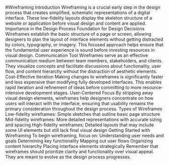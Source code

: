 #Wireframing
Introduction
Wireframing is a crucial early step in the design process that creates simplified, schematic representations of a digital interface. These low-fidelity layouts display the skeleton structure of a website or application before visual design and content are applied.
Importance in the Design Process
Foundation for Design Decisions
Wireframes establish the basic structure of a page or screen, allowing designers to plan the layout of interface elements without getting distracted by colors, typography, or imagery. This focused approach helps ensure that the fundamental user experience is sound before investing resources in visual design.
Communication Tool
Wireframes serve as an effective communication medium between team members, stakeholders, and clients. They visualize concepts and facilitate discussions about functionality, user flow, and content hierarchy without the distraction of aesthetic elements.
Cost-Effective Iteration
Making changes to wireframes is significantly faster and less expensive than modifying fully developed interfaces. This enables rapid iteration and refinement of ideas before committing to more resource-intensive development stages.
User-Centered Focus
By stripping away visual design elements, wireframes help designers concentrate on how users will interact with the interface, ensuring that usability remains the primary consideration throughout the design process.
Types of Wireframes
Low-fidelity wireframes: Simple sketches that outline basic page structure
Mid-fidelity wireframes: More detailed representations with accurate sizing and spacing
High-fidelity wireframes: Detailed layouts that may include some UI elements but still lack final visual design
Getting Started with Wireframing
To begin wireframing, focus on:
Understanding user needs and goals
Determining key functionality
Mapping out user flows
Organizing content hierarchy
Placing interface elements strategically
Remember that wireframes should prioritize clarity and functionality over visual appeal. They are meant to evolve as the design process progresses.

